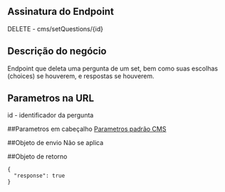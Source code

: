 ## Assinatura do Endpoint

DELETE - cms/setQuestions/{id}

## Descrição do negócio
Endpoint que deleta uma pergunta de um set, bem como suas escolhas (choices) se houverem, e respostas se houverem.

## Parametros na URL
id - identificador da pergunta

##Parametros em cabeçalho
[Parametros padrão CMS](/API-\(Endpoints\)/Parametros-padrão-CMS)

##Objeto de envio
Não se aplica

##Objeto de retorno

```
{
  "response": true
}
```